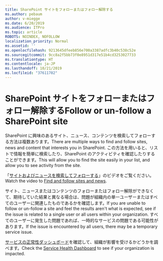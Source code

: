 ```yaml
---
title: SharePoint サイトをフォローまたはフォロー解除する
ms.author: pebaum
author: v-miegge
ms.date: 6/20/2019
ms.audience: ITPro
ms.topic: article
ROBOTS: NOINDEX, NOFOLLOW
localization_priority: Normal
ms.assetid: ''
ms.openlocfilehash: 9213645dfeeb856e700a3387adfc3b40c538c52e
ms.sourcegitcommit: 9cc8a2f5bb73f0e8951d317e51b4cd3253027733
ms.translationtype: HT
ms.contentlocale: ja-JP
ms.lasthandoff: 10/21/2019
ms.locfileid: "37611702"
---
```

# <a name="follow-or-un-follow-a-sharepoint-site"></a><span data-ttu-id="2f73f-102">SharePoint サイトをフォローまたはフォロー解除する</span><span class="sxs-lookup"><span data-stu-id="2f73f-102">Follow or un-follow a SharePoint site</span></span>

<span data-ttu-id="2f73f-103">SharePoint に興味のあるサイト、ニュース、コンテンツを検索してフォローする方法は複数あります。</span><span class="sxs-lookup"><span data-stu-id="2f73f-103">There are multiple ways to find and follow sites, news and content that interests you in SharePoint.</span></span> <span data-ttu-id="2f73f-104">この方法を用いると、リストで情報を簡単に検索したり、SharePoint のアクティビティを確認したりすることができます。</span><span class="sxs-lookup"><span data-stu-id="2f73f-104">This will allow you to find the site easily in your list, and allow you to see activity from the site.</span></span>

<span data-ttu-id="2f73f-105">「[サイトおよびニュースを検索してフォローする](https://support.office.com/article/Video-Find-and-follow-sites-news-and-content-4411e38f-9bc5-4ecc-bd33-3dbe939ac84c)」のビデオをご覧ください。</span><span class="sxs-lookup"><span data-stu-id="2f73f-105">Watch the video to [Find and follow sites and news](https://support.office.com/article/Video-Find-and-follow-sites-news-and-content-4411e38f-9bc5-4ecc-bd33-3dbe939ac84c).</span></span>

<span data-ttu-id="2f73f-106">サイト、ニュースまたはコンテンツのフォローまたはフォロー解除ができなくて、期待していた結果と異なる場合は、問題が組織内の単一ユーザーまたはすべてのユーザーに関連したものであるかを確認します。</span><span class="sxs-lookup"><span data-stu-id="2f73f-106">If you are unable to follow or un-follow a site and feel the results aren't what is expected, see if the issue is related to a single user or all users within your organization.</span></span> <span data-ttu-id="2f73f-107">すべてのユーザーに発生した問題であれば、一時的なサービスの問題である可能性があります。</span><span class="sxs-lookup"><span data-stu-id="2f73f-107">If the issue is encountered by all users, there may be a temporary service issue.</span></span>

<span data-ttu-id="2f73f-108">[サービスの正常性ダッシュボード](https://admin.microsoft.com/AdminPortal/Home#/servicehealth)を確認して、組織が影響を受けるかどうかを調べます。</span><span class="sxs-lookup"><span data-stu-id="2f73f-108">Check the [Service Health Dashboard](https://admin.microsoft.com/AdminPortal/Home#/servicehealth) to see if your organization is impacted.</span></span>
